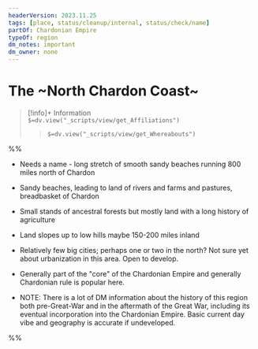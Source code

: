 ```yaml
---
headerVersion: 2023.11.25
tags: [place, status/cleanup/internal, status/check/name]
partOf: Chardonian Empire
typeOf: region
dm_notes: important
dm_owner: none
---
```

# The ~North Chardon Coast~
>[!info]+ Information  
> `$=dv.view("_scripts/view/get_Affiliations")`  
>> `$=dv.view("_scripts/view/get_Whereabouts")`

%%

- Needs a name - long stretch of smooth sandy beaches running 800 miles north of Chardon
    
- Sandy beaches, leading to land of rivers and farms and pastures, breadbasket of Chardon
    
- Small stands of ancestral forests but mostly land with a long history of agriculture
    
- Land slopes up to low hills maybe 150-200 miles inland
    
- Relatively few big cities; perhaps one or two in the north? Not sure yet about urbanization in this area. Open to develop. 

- Generally part of the "core" of the Chardonian Empire and generally Chardonian rule is popular here. 

- NOTE: There is a lot of DM information about the history of this region both pre-Great-War and in the aftermath of the Great War, including its eventual incorporation into the Chardonian Empire. Basic current day vibe and geography is accurate if undeveloped. 

%%